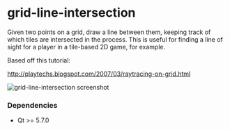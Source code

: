 # grid-line-intersection

Given two points on a grid, draw a line between them, keeping track of which tiles are intersected in the process. This is useful for finding a line of sight for a player in a tile-based 2D game, for example.

Based off this tutorial:

http://playtechs.blogspot.com/2007/03/raytracing-on-grid.html

![grid-line-intersection screenshot](https://github.com/mitchcurtis/grid-line-intersection/blob/master/grid-line-intersection.gif "Grid Line Intersection")

### Dependencies ###

* Qt >= 5.7.0

